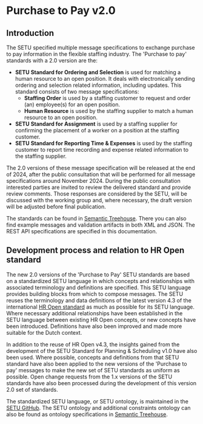 # Purchase to Pay v2.0

## Introduction
The SETU specified multiple message specifications to exchange purchase to pay information in the flexible staffing industry. The 'Purchase to pay' standards with a 2.0 version are the:
 - **SETU Standard for Ordering and Selection** is used for matching a human resource to an open position. It deals with electronically sending ordering and selection related information, including updates. This standard consists of two message specifications:
    - **Staffing Order** is used by a staffing customer to request and order (an) employee(s) for an open position.
    - **Human Resource** is used by the staffing supplier to match a human resource to an open position.
 - **SETU Standard for Assignment** is used by a staffing supplier for confirming the placement of a worker on a position at the staffing customer.
 - **SETU Standard for Reporting Time & Expenses** is used by the staffing customer to report time recording and expense related information to the staffing supplier.

The 2.0 versions of these message specification will be released at the end of 2024, after the public consultation that will be performed for all message specifications around November 2024. During the public consultation interested parties are invited to review the delivered standard and provide review comments. Those responses are considered by the SETU, will be discussed with the working group and, where necessary, the draft version will be adjusted before final publication.

The standards can be found in [Semantic Treehouse](https://setu.semantic-treehouse.nl/specifications). There you can also find example messages and validation artifacts in both XML and JSON. The REST API specifications are specified in this documentation.

## Development process and relation to HR Open standard
The new 2.0 versions of the 'Purchase to Pay' SETU standards are based on a standardized SETU language in which concepts and relationships with associated terminology and definitions are specified. This SETU language provides building blocks from which to compose messages. The SETU reuses the terminology and data definitions of the latest version 4.3 of the international [HR Open standard](https://www.hropenstandards.org/) as much as possible for its SETU language. Where necessary additional relationships have been established in the SETU language between existing HR Open concepts, or new concepts have been introduced. Definitions have also been improved and made more suitable for the Dutch context.

In addition to the reuse of HR Open v4.3, the insights gained from the development of the SETU Standard for Planning & Scheduling v1.0 have also been used. Where possible, concepts and definitions from that SETU standard have also been applied to the new versions of the 'Purchase to pay' messages to make the new set of SETU standards as uniform as possible. Open change requests from the 1.x versions of the SETU standards have also been processed during the development of this version 2.0 set of standards.

The standardized SETU language, or SETU ontology, is maintained in the [SETU GitHub](https://github.com/setu-standards/setu-ontology). The SETU ontology and additional constraints ontology can also be found as ontology specifications in [Semantic Treehouse](https://setu.semantic-treehouse.nl/specifications).